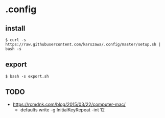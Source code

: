 # .config

## install

```
$ curl -s https://raw.githubusercontent.com/karszawa/.config/master/setup.sh | bash -s
```

## export

```
$ bash -s export.sh
```

## TODO

- https://rcmdnk.com/blog/2015/03/22/computer-mac/
  - defaults write -g InitialKeyRepeat -int 12
